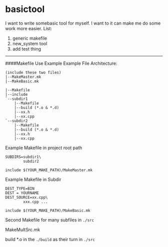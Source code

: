 # basictool
I want to write somebasic tool for myself. I want to it can make me do some work more easier.
List:
  1. generic makefile
  2. new_system tool 
  3. add test thing


-------------
####Makefile Use Example
Example File Architecture:

```
(include these two files)
|--MakeMaster.mk
|--MakeBasic.mk

|--Makefile
|--include
`--subdir1
	|--Makefile
	|--build (*.o & *.d)
	|--xx.h
	|--xx.cpp
`--subdir2
	|--Makefile
	|--build (*.o & *.d)
	|--xx.h
	|--xx.cpp
```

Example Makefile in project root path	
```
SUBDIRS=subdir1\
		subdir2

include $(YOUR_MAKE_PATH)/MakeMaster.mk
```

Example Makefile in Subdir
```
DEST_TYPE=BIN
DEST = YOURNAME
DEST_SOURCE=xx.cpp\
	    xxx.cpp ...

include $(YOUR_MAKE_PATH)/MakeBasic.mk
```

Second Makefile for many subfiles in `./src` 

MakeMultSrc.mk

build *.o in the `./build` as their turn in `./src` 


